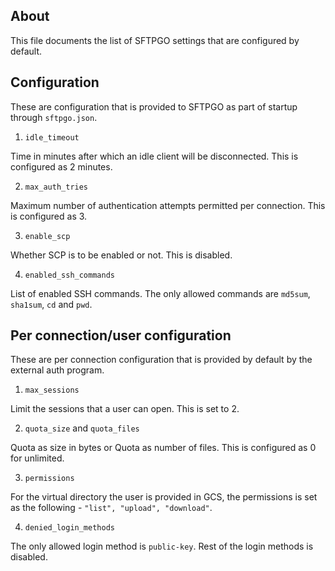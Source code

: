 ## About
This file documents the list of SFTPGO settings that are configured by default.

## Configuration
These are configuration that is provided to SFTPGO as part of startup through
`sftpgo.json`.

1. `idle_timeout`

Time in minutes after which an idle client will be disconnected. This is
configured as 2 minutes.

2. `max_auth_tries`

Maximum number of authentication attempts permitted per connection. This is
configured as 3.

3. `enable_scp`

Whether SCP is to be enabled or not. This is disabled.

4. `enabled_ssh_commands`

List of enabled SSH commands. The only allowed commands are `md5sum`,
`sha1sum`, `cd` and `pwd`.

## Per connection/user configuration
These are per connection configuration that is provided by default by the
external auth program.

1. `max_sessions`

Limit the sessions that a user can open. This is set to 2.

2. `quota_size` and `quota_files`

Quota as size in bytes or Quota as number of files. This is configured as 0 for
unlimited.

3. `permissions`

For the virtual directory the user is provided in GCS, the permissions is set
as the following - `"list", "upload", "download"`.

4. `denied_login_methods`

The only allowed login method is `public-key`. Rest of the login methods is
disabled.
